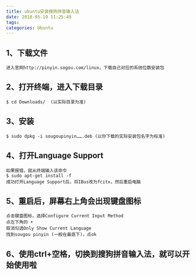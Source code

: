 ```yaml
---
title: ubuntu安装搜狗拼音输入法
date: 2018-05-19 11:25:49
tags:
categories: Ubuntu
---
```

1、下载文件
---
	进入官网http://pinyin.sogou.com/linux，下载自己对应的系统位数安装包
2、打开终端，进入下载目录
---
	$ cd Downloads/  (以实际目录为准)
3、安装
---
	$ sudo dpkg -i sougoupinyin…….deb (以你下载的实际安装包名字为标准)
4、打开Language Support
---
	如果报错，就从终端输入该命令
	$ sudo apt-get install -f 
	成功打开Language Support后，将IBus改为fcitx，然后重启电脑
5、重启后，屏幕右上角会出现键盘图标
---
	点击键盘图标，选择Configure Current Input Method
	点左下角的 +
	取消勾选Only Show Current Language
	找到sougou pinyin (一般在最底下)，点ok
6、使用ctrl+空格，切换到搜狗拼音输入法，就可以开始使用啦
---
